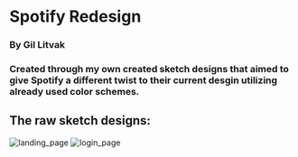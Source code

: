 
# Spotify Redesign
### By Gil Litvak


### Created through my own created sketch designs that aimed to give Spotify a different twist to their current desgin utilizing already used color schemes.


## The raw sketch designs:

![landing_page](https://i.imgur.com/i8096bA.png "landing page")
![login_page](https://i.imgur.com/tdPbQ16.png "login page")
